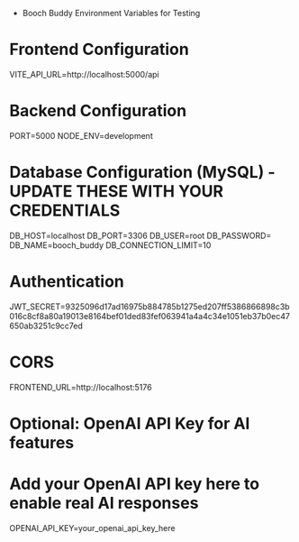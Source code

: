 - Booch Buddy Environment Variables for Testing

# Frontend Configuration
VITE_API_URL=http://localhost:5000/api

# Backend Configuration
PORT=5000
NODE_ENV=development

# Database Configuration (MySQL) - UPDATE THESE WITH YOUR CREDENTIALS
DB_HOST=localhost
DB_PORT=3306
DB_USER=root
DB_PASSWORD=
DB_NAME=booch_buddy
DB_CONNECTION_LIMIT=10

# Authentication
JWT_SECRET=9325096d17ad16975b884785b1275ed207ff5386866898c3b016c8cf8a80a19013e8164bef01ded83fef063941a4a4c34e1051eb37b0ec47650ab3251c9cc7ed

# CORS
FRONTEND_URL=http://localhost:5176

# Optional: OpenAI API Key for AI features
# Add your OpenAI API key here to enable real AI responses
OPENAI_API_KEY=your_openai_api_key_here